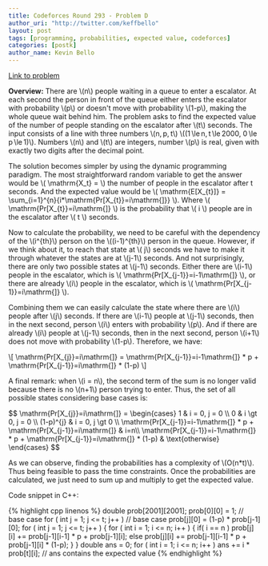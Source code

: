 ```yaml
---
title: Codeforces Round 293 - Problem D
author_uri: "http://twitter.com/keffbello"
layout: post
tags: [programming, probabilities, expected value, codeforces]
categories: [postk]
author_name: Kevin Bello
---
```


[Link to problem][52a5d5eb]

[52a5d5eb]: http://codeforces.com/problemset/problem/518/D "Ilya and Escalator"

**Overview:** There are \\(n\\) people waiting in a queue to enter a escalator. At each second the person in front of the queue either enters the escalator with probability \\(p\\) or doesn't move with probability \\(1-p\\), making the whole queue wait behind him. The problem asks to find the expected value of the number of people standing on the escalator after \\(t\\) seconds. The input consists of a line with three numbers \\(n, p, t\\) \\((1 \le n, t \le 2000, 0 \le p \le 1)\\). Numbers \\(n\\) and \\(t\\) are integers, number \\(p\\) is real, given with exactly two digits after the decimal point.

The solution becomes simpler by using the dynamic programming paradigm. The most straightforward random variable to get the answer would be \\( \mathrm{X\_t} = \\) the number of people in the escalator after t seconds.
And the expected value would be \\( \mathrm{E[X\_{t}]} = \sum\_{i=1}^{n}{i*\mathrm{Pr[X\_{t}}=i\mathrm{]}} \\). Where \\( \mathrm{Pr[X\_{t}}=i\mathrm{]} \\) is the probability that \\( i \\) people are in the escalator after \\( t \\) seconds.

Now to calculate the probability, we need to be careful with the dependency of the \\(i^{th}\\) person on the \\(\(i-1\)^{th}\\) person in the queue. However, if we think about it, to reach that state at \\( j\\) seconds we have to make it through whatever the states are at \\(j-1\\) seconds. And not surprisingly, there are only two possible states at \\(j-1\\) seconds. Either there are \\(i-1\\) people in the escalator, which is \\( \mathrm{Pr[X\_{j-1}}=i-1\mathrm{]} \\), or there are already \\(i\\) people in the escalator, which is \\( \mathrm{Pr[X\_{j-1}}=i\mathrm{]} \\).

Combining them we can easily calculate the state where there are \\(i\\) people after \\(j\\) seconds. If there are \\(i-1\\) people at \\(j-1\\) seconds, then in the next second, person \\(i\\) enters with probability \\(p\\). And if there are already \\(i\\) people at \\(j-1\\) seconds, then in the next second, person \\(i+1\\) does not move with probability \\(1-p\\). Therefore, we have:

<!--more-->

\\[ \mathrm{Pr[X\_{j}}=i\mathrm{]} = \mathrm{Pr[X\_{j-1}}=i-1\mathrm{]} * p + \mathrm{Pr[X\_{j-1}}=i\mathrm{]} * (1-p) \\]

A final remark: when \\(i = n\\), the second term of the sum is no longer valid because there is no \\(n+1\\) person trying to enter. Thus, the set of all possible states considering base cases is:

<div> $$ \mathrm{Pr[X_{j}}=i\mathrm{]} = \begin{cases}  
1 & i = 0, j = 0 \\
0 &  i \gt 0, j = 0 \\
(1-p)^{j} &  i = 0, j \gt 0 \\
\mathrm{Pr[X_{j-1}}=i-1\mathrm{]} * p + \mathrm{Pr[X_{j-1}}=i\mathrm{]} & i=n\\
\mathrm{Pr[X_{j-1}}=i-1\mathrm{]} * p + \mathrm{Pr[X_{j-1}}=i\mathrm{]} * (1-p) & \text{otherwise}
\end{cases} $$ </div>

As we can observe, finding the probabilities has a complexity of \\(O\(n*t\)\\). Thus being feasible to pass the time constraints. Once the probabilities are calculated, we just need to sum up and multiply to get the expected value.

Code snippet in C++:

{% highlight cpp linenos %}
double prob[2001][2001];
prob[0][0] = 1; // base case
for ( int j = 1; j <= t; j++ ) // base case
	prob[j][0] = (1-p) * prob[j-1][0];
for ( int j = 1; j <= t; j++ ) {
	for ( int i = 1; i <= n; i++ ) {
		if( i == n )
			prob[j][i] += prob[j-1][i-1] * p + prob[j-1][i];
		else
			prob[j][i] +=  prob[j-1][i-1] * p + prob[j-1][i] * (1-p);
	}
}
double ans = 0;
for ( int i = 1; i <= n; i++ )
	ans +=  i * prob[t][i];
// ans contains the expected value
{% endhighlight %}
